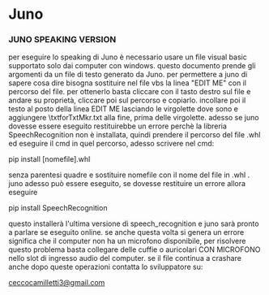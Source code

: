 # Juno
### JUNO SPEAKING VERSION ###

per eseguire lo speaking di Juno è necessario usare un file visual basic supportato solo dai computer con windows.
questo documento prende gli argomenti da un file di testo generato da Juno. per permettere a juno di sapere cosa dire
bisogna sostituire nel file vbs la linea "EDIT ME" con il percorso del file. per ottenerlo basta cliccare con il tasto destro sul file e andare su proprietà, cliccare poi sul percorso e copiarlo. incollare poi il testo al posto della linea EDIT ME lasciando le virgolette dove sono e aggiungere \txtforTxtMkr.txt alla fine, prima delle virgolette.
adesso se juno dovesse essere eseguito restituirebbe un errore perchè la libreria SpeechRecognition non è installata, quindi prendere il percorso del file .whl ed eseguire il cmd in quel percorso, adesso scrivere nel cmd:

pip install [nomefile].whl

senza parentesi quadre e sostituire nomefile con il nome del file in .whl .
juno adesso può essere eseguito, se dovesse restituire un errore allora eseguire

pip install SpeechRecognition

questo installerà l'ultima versione di speech_recognition e juno sarà pronto a parlare se eseguito online. se anche questa volta si genera un errore significa che il computer non ha un microfono disponibile, per risolvere questo problema basta collegare delle cuffie o auricolari CON MICROFONO nello slot di ingresso audio del computer. se il file continua a crashare anche dopo queste operazioni 
contatta lo sviluppatore su:

ceccocamilletti3@gmail.com
